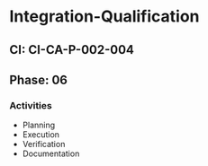 # Integration-Qualification

## CI: CI-CA-P-002-004
## Phase: 06

### Activities
- Planning
- Execution
- Verification
- Documentation
